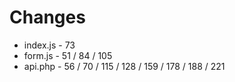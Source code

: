 # Changes

- index.js - 73
- form.js - 51 / 84 / 105
- api.php - 56 / 70 / 115 / 128 / 159 / 178 / 188 / 221